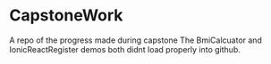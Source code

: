 # CapstoneWork
A repo of the progress made during capstone
The BmiCalcuator and IonicReactRegister demos both didnt load properly into github.
